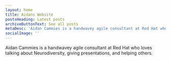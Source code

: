 ```yaml
---
layout: home
title: Aidans Website
postsHeading: Latest posts
archiveButtonText: See all posts
metaDesc: 'Aidan Cammies is a handwavey agile consultant at Red Hat who loves talking about Neurodiversity, giving presentations, and helping others.'
socialImage: ''
---
```


Aidan Cammies is a handwavey agile consultant at Red Hat who loves talking about Neurodiversity, giving presentations, and helping others. 
<!-- Hylia is a lightweight [Eleventy](https://11ty.io) starter kit with [Netlify CMS](https://www.netlifycms.org/) pre-configured, so that you can one-click install a progressive, accessible blog in minutes. It also gives you a well organised starting point to extend yourself. It’s by [Andy Bell](https://twitter.com/hankchizljaw) and [friends](https://github.com/aarongustafson/hylia/graphs/contributors). -->


